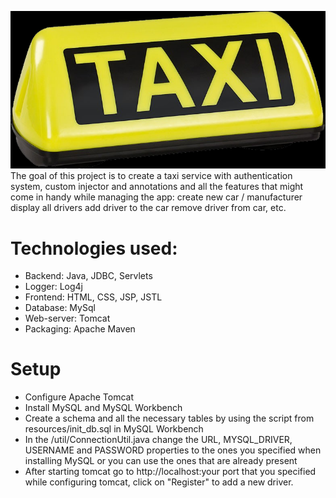 ![img.png](img.png)
The goal of this project is to create a taxi service with authentication system, custom injector and annotations and all the features that might come in handy while managing the app:
create new car / manufacturer
display all drivers
add driver to the car
remove driver from car, etc.

# Technologies used:
* Backend: Java, JDBC, Servlets
* Logger: Log4j
* Frontend: HTML, CSS, JSP, JSTL
* Database: MySql
* Web-server: Tomcat
* Packaging: Apache Maven

# Setup
* Configure Apache Tomcat
* Install MySQL and MySQL Workbench
* Create a schema and all the necessary tables by using the script from resources/init_db.sql in MySQL Workbench
* In the /util/ConnectionUtil.java change the URL, MYSQL_DRIVER, USERNAME and PASSWORD properties to the ones you specified when installing MySQL or you can use the ones that are already present
* After starting tomcat go to http://localhost:your port that you specified while configuring tomcat, click on "Register" to add a new driver.
